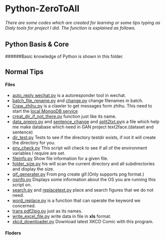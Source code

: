 # Python-ZeroToAll
###### There are some codes which are created for learning or some tips typing as Dialy tools for project I did. The function is explained as follows.

## Python Basis & Core

######Basic knowledge of Python is shown in this folder.

## Normal Tips

#### Files
- [auto_reply wechat.py](https://github.com/JZDBB/Python-ZeroToAll/blob/master/normal-tips/auto_reply%20wechat.py) is a autoresponder tool in wechat.
- [batch_file_rename.py]() and [change.py]() change filenames in batch.
- [Craw_zhihu.py]() is a clawler to get messages form zhihu. This need to start the [local MongoDB service](https://blog.csdn.net/qq_38410428/article/details/81478361)
- [creat_dir_if_not_there.py]() function just like its name.
- [data_prepro.py]() and [sentence_change]() and [split2txt.py]()is a file which help me make database which need in GAN project text2face.(dataset and sentence)
- [dir_test.py]() Tests to see if the directory testdir exists, if not it will create the directory for you.
- [env_check.py]() This script will check to see if all of the environment variables I require are set.
- [fileinfo.py]() Show file information for a given file.
- [folder_size.py]() his will scan the current directory and all subdirectories and display the size.
- [gif_generater.py]() From png create gif.(Only supports png format.)
- [osinfo.py]() Displays some information about the OS you are running this script on.
- [search.py]() and [replacetext.py]() place and search figures that we do not need.
- [word_replace.py]() is a function that can operate the keyword we concerned.
- [trans pdf2jpg.py]() just as its names.
- [write_excel_file.py]() write data in file in **xls** format.
- [xkcd_downloader.py]() Download latest XKCD Comic with this program.

#### Floders


